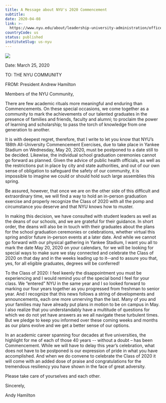 ```yaml
---
title: A Message about NYU's 2020 Commencement
subtitle: 
date: 2020-04-08
link: >-
  https://www.nyu.edu/about/leadership-university-administration/office-of-the-president/communications/a-message-about-nyus-2020-commencement.html
countryCode: us
status: published
instituteSlug: us-nyu
---
```

![](http://www.nyu.edu/content/nyu/en/about/leadership-university-administration/office-of-the-president/communications/a-message-about-nyus-2020-commencement/jcr:content/image.img.480.high.jpg)

Date: March 25, 2020

TO: THE NYU COMMUNITY

FROM: President Andrew Hamilton



Members of the NYU Community,



There are few academic rituals more meaningful and enduring than Commencements. On these special occasions, we come together as a community to mark the achievements of our talented graduates in the presence of families and friends, faculty and alumni; to proclaim the power of learning and scholarship; to pass the torch of knowledge from one generation to another.



It is with deepest regret, therefore, that I write to let you know that NYU’s 188th All-University Commencement Exercises, due to take place in Yankee Stadium on Wednesday, May 20, 2020, must be postponed to a date still to be decided. Likewise, the individual school graduation ceremonies cannot go forward as planned. Given the advice of public health officials, as well as the restrictions put in place by city and state authorities, and out of our own sense of obligation to safeguard the safety of our community, it is impossible to imagine we could or should hold such large assemblies this spring.



Be assured, however, that once we are on the other side of this difficult and extraordinary time, we will find a way to hold an in-person graduation exercise and properly recognize the Class of 2020 with all the pomp and circumstance you deserve and that NYU knows how to muster.



In making this decision, we have consulted with student leaders as well as the deans of our schools, and we are grateful for their guidance. In short order, the deans will also be in touch with their graduates about the plans for the school graduation ceremonies or celebrations, whether virtual this spring and/or future in-person events at a later date. And while we cannot go forward with our physical gathering in Yankee Stadium, I want you all to mark the date May 20, 2020 on your calendars, for we will be looking for special ways to make sure we stay connected and celebrate the Class of 2020 on that day and in the weeks leading up to it--and to assure you that, yes, for all eligible graduates, degrees will be conferred!



To the Class of 2020: I feel keenly the disappointment you must be experiencing and I would remind you of the special bond I feel for your class. We “entered” NYU in the same year and I so looked forward to marking our four years together as you progressed from freshman to senior year. And I recognize that this news follows a string of developments and announcements, each one more unnerving than the last. Many of you and your families may have already put plans in motion to be on campus in May. I also realize that you understandably have a multitude of questions for which we do not yet have answers as we all navigate these turbulent times. But we pledge to keep you informed over these coming weeks and months as our plans evolve and we get a better sense of our options.



In an academic career spanning four decades at five universities, the highlight for me of each of those 40 years -- without a doubt – has been Commencement. While we will have to delay this year’s celebration, what does not have to be postponed is our expression of pride in what you have accomplished. And when we do convene to celebrate the Class of 2020 it will come with an added dose of praise and congratulations for the tremendous resiliency you have shown in the face of great adversity.



Please take care of yourselves and each other.





Sincerely,



Andy Hamilton